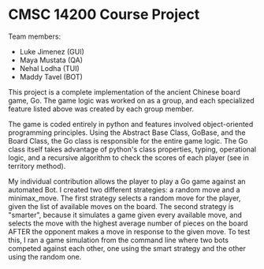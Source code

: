 # CMSC 14200 Course Project

Team members:
- Luke Jimenez (GUI)
- Maya Mustata (QA)
- Nehal Lodha (TUI)
- Maddy Tavel (BOT)

This project is a complete implementation of the ancient Chinese board game, Go. The game logic was worked on as a group, and each specialized feature listed above was created by each group member. 

The game is coded entirely in python and features involved object-oriented programming principles. Using the Abstract Base Class, GoBase, and the Board Class, the Go class is responsible for the entire game logic. The Go class itself takes advantage of python's class properties, typing, operational logic, and a recursive algorithm to check the scores of each player (see in territory method). 

My individual contribution allows the player to play a Go game against an automated Bot. I created two different strategies: a random move and a minimax_move. The first strategy selects a random move for the player, given the list of available moves on the board. The second strategy is "smarter", because it simulates a game given every available move, and selects the move with the highest average number of pieces on the board AFTER the opponent makes a move in response to the given move. To test this, I ran a game simulation from the command line where two bots competed against each other, one using the smart strategy and the other using the random one. 
